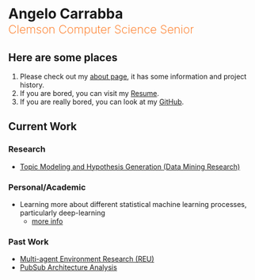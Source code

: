 <h1>Angelo Carrabba<br /><small style="color: #FF6500; font-weight: 200">Clemson Computer Science Senior</small></h1>

## Here are some places

1. Please check out my [about page](#/about), it has some information and project history.
1. If you are bored, you can visit my [Resume](../Resume/Resume.pdf).
1. If you are really bored, you can look at my [GitHub](https://github.com/acarrab).

## Current Work

### Research

- [Topic Modeling and Hypothesis Generation (Data Mining Research)](#/projects/topic_modeling_and_hypothesis_generation)

### Personal/Academic

- Learning more about different statistical machine learning processes, particularly deep-learning
    - [more info](#/projects/deep_learning)

### Past Work
- [Multi-agent Environment Research (REU)](#/projects/multi-robot_environment)
- [PubSub Architecture Analysis](#/projects/pubsub_architecture_analysis)